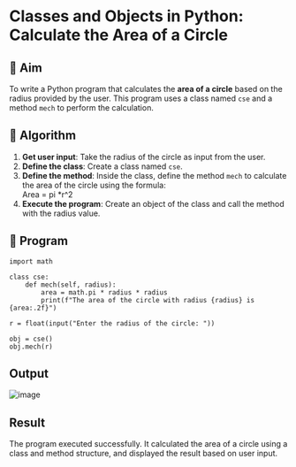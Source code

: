 # Classes and Objects in Python: Calculate the Area of a Circle

## 🎯 Aim
To write a Python program that calculates the **area of a circle** based on the radius provided by the user. This program uses a class named `cse` and a method `mech` to perform the calculation.

## 🧠 Algorithm
1. **Get user input**: Take the radius of the circle as input from the user.
2. **Define the class**: Create a class named `cse`.
3. **Define the method**: Inside the class, define the method `mech` to calculate the area of the circle using the formula:  
   Area = pi *r^2 
4. **Execute the program**: Create an object of the class and call the method with the radius value.

## 🧾 Program

```
import math

class cse:
    def mech(self, radius):
        area = math.pi * radius * radius
        print(f"The area of the circle with radius {radius} is {area:.2f}")

r = float(input("Enter the radius of the circle: "))

obj = cse()
obj.mech(r)
```
## Output
![image](https://github.com/user-attachments/assets/78d1628d-15a3-48fb-b265-88d7f798f3d8)

## Result
The program executed successfully. It calculated the area of a circle using a class and method structure, and displayed the result based on user input.
